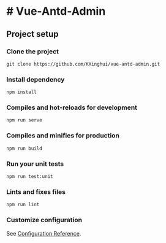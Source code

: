 # # Vue-Antd-Admin

## Project setup
### Clone the project
```
git clone https://github.com/KXinghui/vue-antd-admin.git
```  

### Install dependency
```
npm install
```

### Compiles and hot-reloads for development
```
npm run serve
```

### Compiles and minifies for production
```
npm run build
```

### Run your unit tests
```
npm run test:unit
```

### Lints and fixes files
```
npm run lint
```

### Customize configuration
See [Configuration Reference](https://cli.vuejs.org/config/).